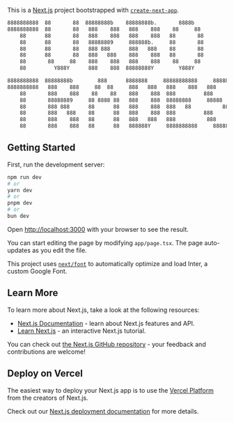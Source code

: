 This is a [Next.js](https://nextjs.org/) project bootstrapped with [`create-next-app`](https://github.com/vercel/next.js/tree/canary/packages/create-next-app).
```bash
8888888888  88       88  88888888b    88888888b.       8888b     
8888888888  88       88   888    888   888    888    88     88    
    88      88       88   888    888   888    888   88       88      
    88      88       88   88888889     888888b.     88       88      
    88      88       88   888 888      888   888    88       88      
    88      88       88   888   888    888    888   88       88      
    88       88     88    888    888   888    888    88     88              
    88         Y888Y      888    888  88888888Y        Y888Y         

8888888888  88888888b        888      8888888     88888888888     88888b
8888888888   888    888     88  88     888   888   888    888   888    888
    88       888    888    88    88    888    888  888         888
    88       88888889     88 8888 88   888    888  88888888     88888
    88       888 888      88      88   888    888  888   88          88888
    88       888   888    88      88   888    888  888         888      888
    88       888    888   88      88   888   888   888          888    888
    88       888    888   88      88   888888Y     8888888888     88888Y  
```
## Getting Started

First, run the development server:

```bash
npm run dev
# or
yarn dev
# or
pnpm dev
# or
bun dev
```

Open [http://localhost:3000](http://localhost:3000) with your browser to see the result.

You can start editing the page by modifying `app/page.tsx`. The page auto-updates as you edit the file.

This project uses [`next/font`](https://nextjs.org/docs/basic-features/font-optimization) to automatically optimize and load Inter, a custom Google Font.

## Learn More

To learn more about Next.js, take a look at the following resources:

- [Next.js Documentation](https://nextjs.org/docs) - learn about Next.js features and API.
- [Learn Next.js](https://nextjs.org/learn) - an interactive Next.js tutorial.

You can check out [the Next.js GitHub repository](https://github.com/vercel/next.js/) - your feedback and contributions are welcome!

## Deploy on Vercel

The easiest way to deploy your Next.js app is to use the [Vercel Platform](https://vercel.com/new?utm_medium=default-template&filter=next.js&utm_source=create-next-app&utm_campaign=create-next-app-readme) from the creators of Next.js.

Check out our [Next.js deployment documentation](https://nextjs.org/docs/deployment) for more details.

